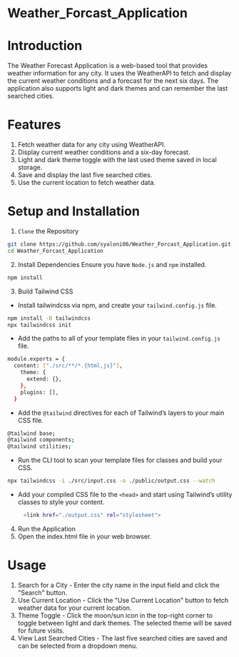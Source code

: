 ﻿# Weather_Forcast_Application
# Introduction
The Weather Forecast Application is a web-based tool that provides weather information for any city. It uses the WeatherAPI to fetch and display the current weather conditions and a forecast for the next six days. The application also supports light and dark themes and can remember the last searched cities.
# Features
1. Fetch weather data for any city using WeatherAPI.
2. Display current weather conditions and a six-day forecast.
3. Light and dark theme toggle with the last used theme saved in local storage.
4. Save and display the last five searched cities.
5. Use the current location to fetch weather data.
# Setup and Installation
1. `Clone` the Repository
``` bash
git clone https://github.com/syaloni06/Weather_Forcast_Application.git
cd Weather_Forcast_Application
```
2. Install Dependencies
Ensure you have `Node.js` and `npm` installed.
``` bash
npm install
```
3. Build Tailwind CSS
- Install tailwindcss via npm, and create your `tailwind.config.js` file.
``` bash
npm install -D tailwindcss
npx tailwindcss init
```
- Add the paths to all of your template files in your `tailwind.config.js` file.
``` bash
module.exports = {
  content: ["./src/**/*.{html,js}"],
    theme: {
      extend: {},
    },
    plugins: [],
  }
```
- Add the `@tailwind` directives for each of Tailwind’s layers to your main CSS file.
``` bash
@tailwind base;
@tailwind components;
@tailwind utilities;
```
- Run the CLI tool to scan your template files for classes and build your CSS.
``` bash
npx tailwindcss -i ./src/input.css -o ./public/output.css --watch
```
- Add your compiled CSS file to the `<head>` and start using Tailwind’s utility classes to style your content.
``` bash
     <link href="./output.css" rel="stylesheet">
```
4. Run the Application
5. Open the index.html file in your web browser.
# Usage
1. Search for a City - Enter the city name in the input field and click the "Search" button.
2. Use Current Location - Click the "Use Current Location" button to fetch weather data for your current location.
3. Theme Toggle - Click the moon/sun icon in the top-right corner to toggle between light and dark themes. The selected theme will be saved for future visits.
4. View Last Searched Cities - The last five searched cities are saved and can be selected from a dropdown menu.
